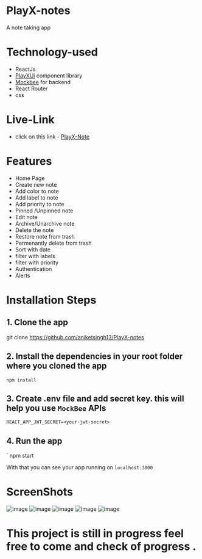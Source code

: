 # PlayX-notes
A note taking app
# Technology-used
- ReactJs
-  [PlayXUi](https://playx-ui.netlify.app/index.html) component library
- [Mockbee](https://mockbee.netlify.app/) for backend
- React Router
- css


# Live-Link
- click on this link - [PlayX-Note](https://play-x-note.vercel.app/)

# Features
- Home Page
- Create new note
- Add color to note
- Add label to note
- Add priority to note
- Pinned /Unpinned note
- Edit note
- Archive/Unarchive note
- Delete the note
- Restore note from trash
- Permenantly delete from trash
- Sort with date
- filter with labels
- filter with priority
- Authentication
- Alerts

 # Installation Steps
 ##  1. Clone the app
 
 git clone https://github.com/aniketsingh13/PlayX-notes

 ## 2. Install the dependencies in your root folder where you cloned the app
 `
npm install
`
## 3. Create .env file and add secret key. this will help you use `MockBee` APIs
`
REACT_APP_JWT_SECRET=<your-jwt-secret>
`
## 4. Run the app
`
npm start

With that you can see your app running on `localhost:3000`

# ScreenShots

![image](https://res.cloudinary.com/aniket-singh/image/upload/v1653070782/Images/captures_chrome-capture-2022-4-20_4_eafi4p.png)
![image](https://res.cloudinary.com/aniket-singh/image/upload/v1653070810/Images/captures_chrome-capture-2022-4-20_5_srfmps.png)
![image](https://res.cloudinary.com/aniket-singh/image/upload/v1653070835/Images/captures_chrome-capture-2022-4-20_eqqaiy.png)
![image](https://res.cloudinary.com/aniket-singh/image/upload/v1653070884/Images/captures_chrome-capture-2022-4-20_2_az0nmf.png)
![image](https://res.cloudinary.com/aniket-singh/image/upload/v1653070916/Images/captures_chrome-capture-2022-4-20_3_jir6nt.png)


# This project is still in progress feel free to come and check of progress .